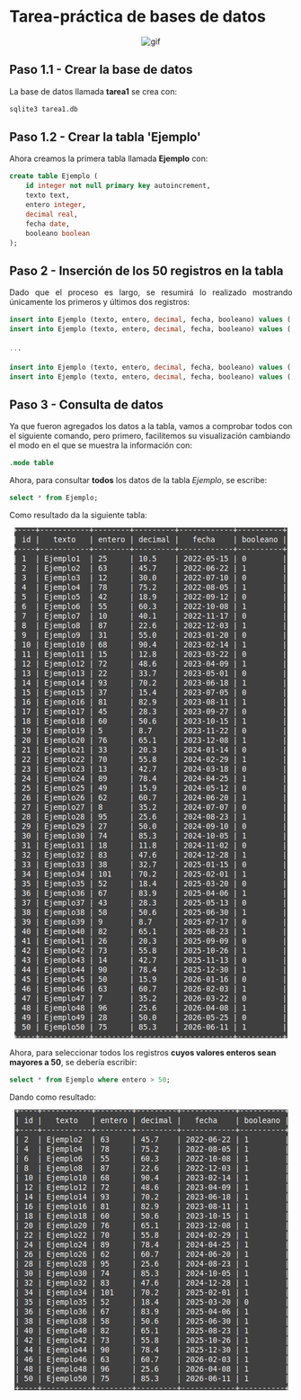# Tarea-práctica de bases de datos

<div align=center>
    
![gif](https://www.gifmaniacos.es/wp-content/uploads/2019/04/peces-gif-gifmaniacos.es-15.gif)

</div>

<div align=justify>

## Paso 1.1 - Crear la base de datos
La base de datos llamada **tarea1** se crea con:
```bash
sqlite3 tarea1.db
``` 

## Paso 1.2 - Crear la tabla 'Ejemplo'

Ahora creamos la primera tabla llamada **Ejemplo** con:
```sql
create table Ejemplo (
    id integer not null primary key autoincrement,
    texto text,
    entero integer,
    decimal real,
    fecha date,
    booleano boolean
);
```
## Paso 2 - Inserción de los 50 registros en la tabla

Dado que el proceso es largo, se resumirá lo realizado mostrando únicamente los primeros y últimos dos registros:

```sql
insert into Ejemplo (texto, entero, decimal, fecha, booleano) values ('Ejemplo1', '25', '10.5', '2022-05-15', '0');
insert into Ejemplo (texto, entero, decimal, fecha, booleano) values ('Ejemplo2', '63', '45.7', '2022-06-22', '1');

...

insert into Ejemplo (texto, entero, decimal, fecha, booleano) values ('Ejemplo49', '28', '50.0', '2026-05-25', '0');
insert into Ejemplo (texto, entero, decimal, fecha, booleano) values ('Ejemplo50', '75', '85.3', '2026-06-11', '1');
```

</div>

## Paso 3 - Consulta de datos

Ya que fueron agregados los datos a la tabla, vamos a comprobar todos con el siguiente comando, pero primero, facilitemos su visualización cambiando el modo en el que se muestra la información con:

```sql
.mode table
```

Ahora, para consultar **todos** los datos de la tabla *Ejemplo*, se escribe:

```sql
select * from Ejemplo;
```

Como resultado da la siguiente tabla:

<div align=center>

![all_data_table](/img/all_data_table.png)

</div>

Ahora, para seleccionar todos los registros **cuyos valores enteros sean mayores a 50**, se debería escribir:

```sql
select * from Ejemplo where entero > 50;
```

Dando como resultado:

<div align=center>

![50_more](/img/50_more.png)

</div>

